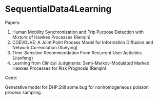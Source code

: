 # SequentialData4Learning
Papers:
1. Human Mobility Synchronization and Trip Purpose Detection with Mixture of Hawkes Processes (Renqin)
2. COEVOLVE: A Joint Point Process Model for Information Diffusion and Network Co-evolution (Xueying)
3. Time-Sensitive Recommendation From Recurrent User Activities (Jianfeng)
4. Learning from Clinical Judgments: Semi-Markov-Modulated Marked Hawkes Processes for Risk Prognosis (Renqin)

Code:

Generative model for DHP.Still some bug for nonhomogeneous poisson process sampling.
